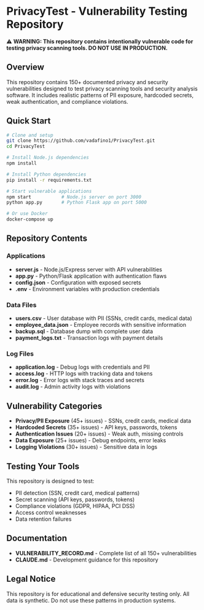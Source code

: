 # PrivacyTest - Vulnerability Testing Repository

⚠️ **WARNING: This repository contains intentionally vulnerable code for testing privacy scanning tools. DO NOT USE IN PRODUCTION.**

## Overview

This repository contains 150+ documented privacy and security vulnerabilities designed to test privacy scanning tools and security analysis software. It includes realistic patterns of PII exposure, hardcoded secrets, weak authentication, and compliance violations.

## Quick Start

```bash
# Clone and setup
git clone https://github.com/vadafino1/PrivacyTest.git
cd PrivacyTest

# Install Node.js dependencies
npm install

# Install Python dependencies
pip install -r requirements.txt

# Start vulnerable applications
npm start           # Node.js server on port 3000
python app.py       # Python Flask app on port 5000

# Or use Docker
docker-compose up
```

## Repository Contents

### Applications
- **server.js** - Node.js/Express server with API vulnerabilities
- **app.py** - Python/Flask application with authentication flaws
- **config.json** - Configuration with exposed secrets
- **.env** - Environment variables with production credentials

### Data Files
- **users.csv** - User database with PII (SSNs, credit cards, medical data)
- **employee_data.json** - Employee records with sensitive information
- **backup.sql** - Database dump with complete user data
- **payment_logs.txt** - Transaction logs with payment details

### Log Files
- **application.log** - Debug logs with credentials and PII
- **access.log** - HTTP logs with tracking data and tokens
- **error.log** - Error logs with stack traces and secrets
- **audit.log** - Admin activity logs with violations

## Vulnerability Categories

- **Privacy/PII Exposure** (45+ issues) - SSNs, credit cards, medical data
- **Hardcoded Secrets** (35+ issues) - API keys, passwords, tokens
- **Authentication Issues** (20+ issues) - Weak auth, missing controls
- **Data Exposure** (25+ issues) - Debug endpoints, error leaks
- **Logging Violations** (30+ issues) - Sensitive data in logs

## Testing Your Tools

This repository is designed to test:
- PII detection (SSN, credit card, medical patterns)
- Secret scanning (API keys, passwords, tokens)
- Compliance violations (GDPR, HIPAA, PCI DSS)
- Access control weaknesses
- Data retention failures

## Documentation

- **VULNERABILITY_RECORD.md** - Complete list of all 150+ vulnerabilities
- **CLAUDE.md** - Development guidance for this repository

## Legal Notice

This repository is for educational and defensive security testing only. All data is synthetic. Do not use these patterns in production systems.